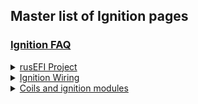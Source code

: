 ## Master list of Ignition pages 
  
### [Ignition FAQ](FAQ_Ignition)

<details><summary><u>rusEFI Project</u></summary>

* [rusEFI Project Ignition](rusEFI-project-Ignition)

</details>

<details><summary><u>Ignition Wiring</u></summary>

* [Basic Ignition Wiring](FAQ-Basic-Wiring-and-Connections)

</details>


<details><summary><u>Coils and ignition modules</u></summary>

* [List of tested coils](Vault_Of_Ignition_Parts)
* [List of tested Ignition modules and IGBTs](Vault_Of_Ignition_Parts)

</details>